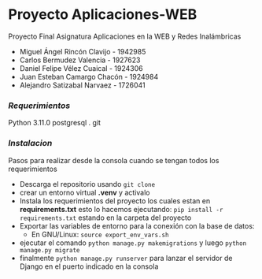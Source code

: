 # Proyecto Aplicaciones-WEB

Proyecto Final Asignatura Aplicaciones en la WEB y Redes Inalámbricas

- Miguel Ángel Rincón Clavijo - 1942985
- Carlos Bermudez Valencia - 1927623
- Daniel Felipe Vélez Cuaical - 1924306
- Juan Esteban Camargo Chacón - 1924984
- Alejandro Satizabal Narvaez - 1726041

### _Requerimientos_

Python 3.11.0
postgresql .
git

### _Instalacion_

Pasos para realizar desde la consola cuando se tengan todos los requerimientos

- Descarga el repositorio usando `git clone`
- crear un entorno virtual **.venv** y activalo
- Instala los requerimientos del proyecto los cuales estan en **requirements.txt** esto lo hacemos ejecutando:
  `pip install -r requirements.txt` estando en la carpeta del proyecto
- Exportar las variables de entorno para la conexión con la base de datos:
  - En GNU/Linux:
    `source export_env_vars.sh`
- ejecutar el comando `python manage.py makemigrations` y luego `python manage.py migrate`
- finalmente `python manage.py runserver` para lanzar el servidor de Django en el puerto indicado en la consola
